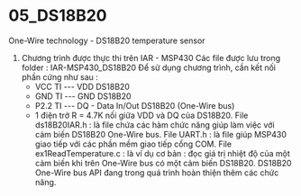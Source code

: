 # 05_DS18B20
One-Wire technology - DS18B20 temperature sensor
1) Chương trình được thực thi trên IAR - MSP430
   Các file được lưu trong folder : IAR-MSP430_DS18B20
   Để sử dụng chương trình, cần kết nối phần cứng như sau : 
   	+ VCC TI  --- VDD DS18B20 
	+ GND TI  --- GND DS18B20
	+ P2.2 TI --- DQ - Data In/Out DS18B20 (One-Wire bus)
	+ 1 điện trở R = 4.7K nối giữa VDD và DQ của DS18B20. 
File ds18B20IAR.h	  : là file chứa các hàm chức năng giúp làm việc với cảm biến DS18B20 One-Wire bus. 
File UART.h		  : là file giúp MSP430 giao tiếp với các phần mềm giao tiếp cổng COM.
File ex1ReadTemperature.c : là ví dụ cơ bản : đọc giá trị nhiệt độ của một cảm biến khi trên One-Wire bus có một cảm biến DS18B20.
DS18B20 One-Wire bus API đang trong quá trình hoàn thiện thêm các chức năng. 
